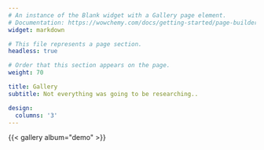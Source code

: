 ```yaml
---
# An instance of the Blank widget with a Gallery page element.
# Documentation: https://wowchemy.com/docs/getting-started/page-builder/
widget: markdown

# This file represents a page section.
headless: true

# Order that this section appears on the page.
weight: 70

title: Gallery
subtitle: Not everything was going to be researching..

design:
  columns: '3'
---
```


{{< gallery album="demo" >}}
